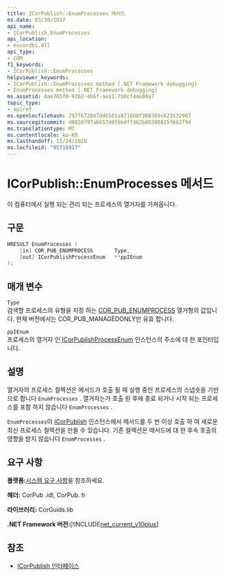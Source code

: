```yaml
---
title: ICorPublish::EnumProcesses 메서드
ms.date: 03/30/2017
api_name:
- ICorPublish.EnumProcesses
api_location:
- mscordbi.dll
api_type:
- COM
f1_keywords:
- ICorPublish::EnumProcesses
helpviewer_keywords:
- ICorPublish::EnumProcesses method [.NET Framework debugging]
- EnumProcesses method [.NET Framework debugging]
ms.assetid: 4ae765f0-93b2-4b6f-aea1-7b0cf44e04a7
topic_type:
- apiref
ms.openlocfilehash: 297f672097dd6561a971608f368369c623532907
ms.sourcegitcommit: d8020797a6657d0fbbdff362b80300815f682f94
ms.translationtype: MT
ms.contentlocale: ko-KR
ms.lasthandoff: 11/24/2020
ms.locfileid: "95716917"
---
```

# <a name="icorpublishenumprocesses-method"></a>ICorPublish::EnumProcesses 메서드

이 컴퓨터에서 실행 되는 관리 되는 프로세스의 열거자를 가져옵니다.  
  
## <a name="syntax"></a>구문  
  
```cpp  
HRESULT EnumProcesses (  
    [in] COR_PUB_ENUMPROCESS       Type,  
    [out] ICorPublishProcessEnum   **ppIEnum  
);  
```  
  
## <a name="parameters"></a>매개 변수  

 `Type`  
 검색할 프로세스의 유형을 지정 하는 [COR_PUB_ENUMPROCESS](cor-pub-enumprocess-enumeration.md) 열거형의 값입니다. 현재 버전에서는 COR_PUB_MANAGEDONLY만 유효 합니다.  
  
 `ppIEnum`  
 프로세스의 열거자 인 [ICorPublishProcessEnum](icorpublishprocessenum-interface.md) 인스턴스의 주소에 대 한 포인터입니다.  
  
## <a name="remarks"></a>설명  

 열거자의 프로세스 컬렉션은 메서드가 호출 될 때 실행 중인 프로세스의 스냅숏을 기반으로 합니다 `EnumProcesses` . 열거자는가 호출 된 후에 종료 되거나 시작 되는 프로세스를 포함 하지 않습니다 `EnumProcesses` .  
  
 `EnumProcesses`이 [ICorPublish](icorpublish-interface.md) 인스턴스에서 메서드를 두 번 이상 호출 하 여 새로운 최신 프로세스 컬렉션을 만들 수 있습니다. 기존 컬렉션은 메서드에 대 한 후속 호출의 영향을 받지 않습니다 `EnumProcesses` .  
  
## <a name="requirements"></a>요구 사항  

 **플랫폼:**[시스템 요구 사항](../../get-started/system-requirements.md)을 참조하세요.  
  
 **헤더:** CorPub .idl, CorPub. h  
  
 **라이브러리:** CorGuids.lib  
  
 **.NET Framework 버전:**[!INCLUDE[net_current_v10plus](../../../../includes/net-current-v10plus-md.md)]  
  
## <a name="see-also"></a>참조

- [ICorPublish 인터페이스](icorpublish-interface.md)
